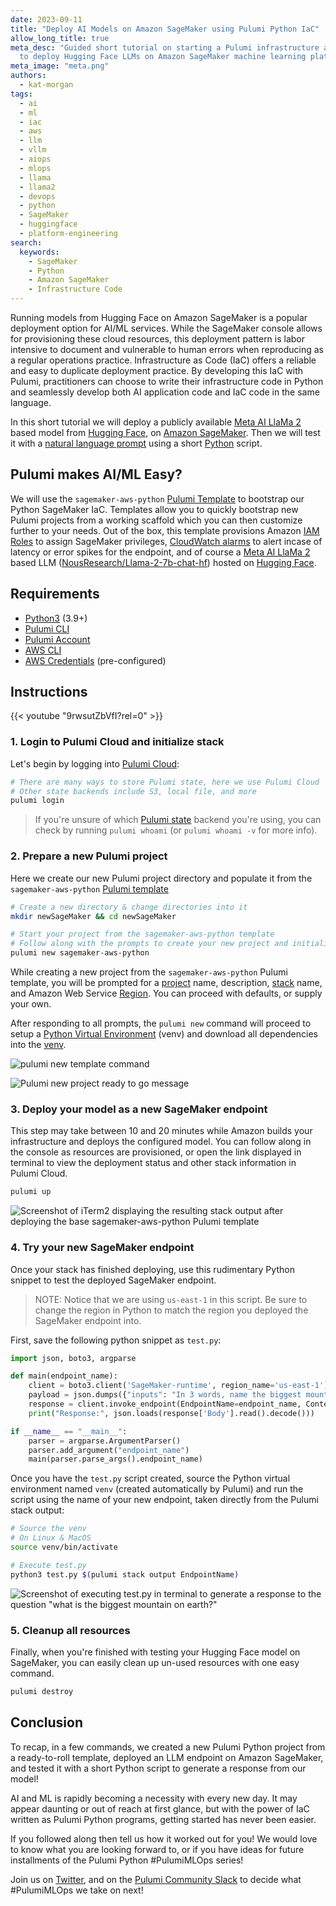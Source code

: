 ```yaml
---
date: 2023-09-11
title: "Deploy AI Models on Amazon SageMaker using Pulumi Python IaC"
allow_long_title: true
meta_desc: "Guided short tutorial on starting a Pulumi infrastructure as code project
  to deploy Hugging Face LLMs on Amazon SageMaker machine learning platform with Python"
meta_image: "meta.png"
authors:
  - kat-morgan
tags:
  - ai
  - ml
  - iac
  - aws
  - llm
  - vllm
  - aiops
  - mlops
  - llama
  - llama2
  - devops
  - python
  - SageMaker
  - huggingface
  - platform-engineering
search:
  keywords:
    - SageMaker
    - Python
    - Amazon SageMaker
    - Infrastructure Code
---
```


[Pulumi CLI]:/docs/install/
[Pulumi Account]:https://app.pulumi.com/signup
[Pulumi Template]:/blog/how-to-create-and-share-a-pulumi-template
[Pulumi Templates]:/blog/how-to-create-and-share-a-pulumi-template
[Pulumi Python]:https://www.pulumi.com/docs/reference/pkg/python/pulumi
[Infrastructure as Code]:https://www.pulumi.com/what-is/what-is-infrastructure-as-code
[IaC]:https://www.pulumi.com/what-is/what-is-infrastructure-as-code
[IAM Roles]:/registry/packages/aws/api-docs/iam/role
[Amazon SageMaker Model Endpoint]:/registry/packages/aws/api-docs/SageMaker/model
[CloudWatch alarms]:/registry/packages/aws/api-docs/cloudwatch/metricalarm
[Pulumi project and stack]:/docs/using-pulumi/organizing-projects-stacks/
[Pulumi Cloud]:https://www.pulumi.com/product/pulumi-cloud
[Pulumi state]:https://www.pulumi.com/docs/iac/concepts/state-and-backends
[Python Virtual Environment]:/docs/languages-sdks/python/#virtual-environments
[venv]:/docs/languages-sdks/python/#virtual-environments

[Python]:https://www.python.org
[Python3]:https://www.python.org/downloads
[natural language prompt]:https://en.wikipedia.org/wiki/Prompt_engineering
[Meta AI LlaMa 2]:https://ai.meta.com/llama
[Hugging Face]:https://huggingface.co
[NousResearch/Llama-2-7b-chat-hf]:https://huggingface.co/NousResearch/Llama-2-7b-chat-hf
[AWS CLI]:https://docs.aws.amazon.com/cli/latest/userguide/getting-started-install.html
[AWS Credentials]:https://docs.aws.amazon.com/cli/latest/userguide/cli-chap-authentication.html
[Amazon SageMaker]:https://aws.amazon.com/pm/SageMaker
[tremendous value]:https://blogs.nvidia.com/blog/2023/01/26/what-are-large-language-models-used-for
[Large Language Models]:https://en.wikipedia.org/wiki/Large_language_model
[LLM]:https://en.wikipedia.org/wiki/Large_language_model

Running models from Hugging Face on Amazon SageMaker is a popular deployment option for AI/ML services. While the SageMaker console allows for provisioning these cloud resources, this deployment pattern is labor intensive to document and vulnerable to human errors when reproducing as a regular operations practice. Infrastructure as Code (IaC) offers a reliable and easy to duplicate deployment practice. By developing this IaC with Pulumi, practitioners can choose to write their infrastructure code in Python and seamlessly develop both AI application code and IaC code in the same language.

In this short tutorial we will deploy a publicly available [Meta AI LlaMa 2] based model from [Hugging Face], on [Amazon SageMaker]. Then we will test it with a [natural language prompt] using a short [Python] script.

## Pulumi makes AI/ML Easy?

We will use the `sagemaker-aws-python` [Pulumi Template] to bootstrap our Python SageMaker IaC. Templates allow you to quickly bootstrap new Pulumi projects from a working scaffold which you can then customize further to your needs. Out of the box, this template provisions Amazon [IAM Roles] to assign SageMaker privileges, [CloudWatch alarms] to alert incase of latency or error spikes for the endpoint, and of course a [Meta AI LlaMa 2] based LLM ([NousResearch/Llama-2-7b-chat-hf]) hosted on [Hugging Face].

## Requirements

* [Python3] (3.9+)
* [Pulumi CLI]
* [Pulumi Account]
* [AWS CLI]
* [AWS Credentials] (pre-configured)

## Instructions

{{< youtube "9rwsutZbVfI?rel=0" >}}

### 1. Login to Pulumi Cloud and initialize stack

Let's begin by logging into [Pulumi Cloud]:

```bash
# There are many ways to store Pulumi state, here we use Pulumi Cloud
# Other state backends include S3, local file, and more
pulumi login
```

> If you're unsure of which [Pulumi state] backend you're using, you can check by running `pulumi whoami` (or `pulumi whoami -v` for more info).

### 2. Prepare a new Pulumi project

Here we create our new Pulumi project directory and populate it from the `sagemaker-aws-python` [Pulumi template](https://github.com/pulumi/templates)

```bash
# Create a new directory & change directories into it
mkdir newSageMaker && cd newSageMaker

# Start your project from the sagemaker-aws-python template
# Follow along with the prompts to create your new project and initialize a stack
pulumi new sagemaker-aws-python
```

While creating a new project from the `sagemaker-aws-python` Pulumi template, you will be prompted for a [project](https://www.pulumi.com/docs/concepts/projects/) name, description, [stack](https://www.pulumi.com/docs/concepts/stack/) name, and Amazon Web Service [Region](https://aws.amazon.com/about-aws/global-infrastructure/regions_az/). You can proceed with defaults, or supply your own.

After responding to all prompts, the `pulumi new` command will proceed to setup a [Python Virtual Environment] (venv) and download all dependencies into the [venv].

![pulumi new template command](pulumi-new-sagemaker-template-and-stack.png)

![Pulumi new project ready to go message](pulumi-new-project-ready-to-go.png)

### 3. Deploy your model as a new SageMaker endpoint

This step may take between 10 and 20 minutes while Amazon builds your infrastructure and deploys the configured model. You can follow along in the console as resources are provisioned, or open the link displayed in terminal to view the deployment status and other stack information in Pulumi Cloud.

```bash
pulumi up
```

![Screenshot of iTerm2 displaying the resulting stack output after deploying the base sagemaker-aws-python Pulumi template](pulumi-up-sagemaker-endpoint.png)

### 4. Try your new SageMaker endpoint

Once your stack has finished deploying, use this rudimentary Python snippet to test the deployed SageMaker endpoint.

> NOTE: Notice that we are using `us-east-1` in this script. Be sure to change the region in Python to match the region you deployed the SageMaker endpoint into.

First, save the following python snippet as `test.py`:

```python
import json, boto3, argparse

def main(endpoint_name):
    client = boto3.client('SageMaker-runtime', region_name='us-east-1')
    payload = json.dumps({"inputs": "In 3 words, name the biggest mountain on earth?"})
    response = client.invoke_endpoint(EndpointName=endpoint_name, ContentType="application/json", Body=payload)
    print("Response:", json.loads(response['Body'].read().decode()))

if __name__ == "__main__":
    parser = argparse.ArgumentParser()
    parser.add_argument("endpoint_name")
    main(parser.parse_args().endpoint_name)
```

Once you have the `test.py` script created, source the Python virtual environment named `venv` (created automatically by Pulumi) and run the script using the name of your new endpoint, taken directly from the Pulumi stack output:

```bash
# Source the venv
# On Linux & MacOS
source venv/bin/activate

# Execute test.py
python3 test.py $(pulumi stack output EndpointName)
```

![Screenshot of executing test.py in terminal to generate a response to the question "what is the biggest mountain on earth?"](sagemaker-test-py.png)

### 5. Cleanup all resources

Finally, when you're finished with testing your Hugging Face model on SageMaker, you can easily clean up un-used resources with one easy command.

```bash
pulumi destroy
```

## Conclusion

To recap, in a few commands, we created a new Pulumi Python project from a ready-to-roll template, deployed an LLM endpoint on Amazon SageMaker, and tested it with a short Python script to generate a response from our model!

AI and ML is rapidly becoming a necessity with every new day. It may appear daunting or out of reach at first glance, but with the power of IaC written as Pulumi Python programs, getting started has never been easier.

If you followed along then tell us how it worked out for you! We would love to know what you are looking forward to, or if you have ideas for future installments of the Pulumi Python #PulumiMLOps series!

Join us on [Twitter](https://twitter.com/pulumicorp), and on the [Pulumi Community Slack](https://slack.pulumi.com) to decide what #PulumiMLOps we take on next!

